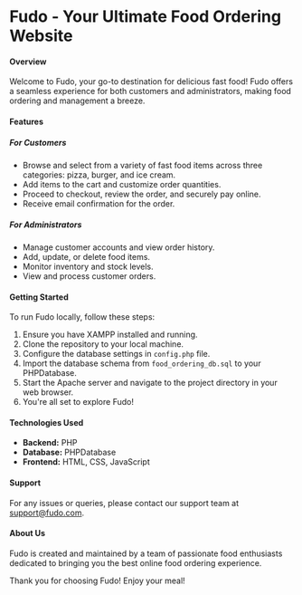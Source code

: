 # Fudo - Your Ultimate Food Ordering Website

#### Overview
Welcome to Fudo, your go-to destination for delicious fast food! Fudo offers a seamless experience for both customers and administrators, making food ordering and management a breeze.

#### Features
##### For Customers
- Browse and select from a variety of fast food items across three categories: pizza, burger, and ice cream.
- Add items to the cart and customize order quantities.
- Proceed to checkout, review the order, and securely pay online.
- Receive email confirmation for the order.

##### For Administrators
- Manage customer accounts and view order history.
- Add, update, or delete food items.
- Monitor inventory and stock levels.
- View and process customer orders.

#### Getting Started
To run Fudo locally, follow these steps:
1. Ensure you have XAMPP installed and running.
2. Clone the repository to your local machine.
3. Configure the database settings in `config.php` file.
4. Import the database schema from `food_ordering_db.sql` to your PHPDatabase.
5. Start the Apache server and navigate to the project directory in your web browser.
6. You're all set to explore Fudo!

#### Technologies Used
- **Backend:** PHP
- **Database:** PHPDatabase
- **Frontend:** HTML, CSS, JavaScript

#### Support
For any issues or queries, please contact our support team at support@fudo.com.

#### About Us
Fudo is created and maintained by a team of passionate food enthusiasts dedicated to bringing you the best online food ordering experience.

Thank you for choosing Fudo! Enjoy your meal!
